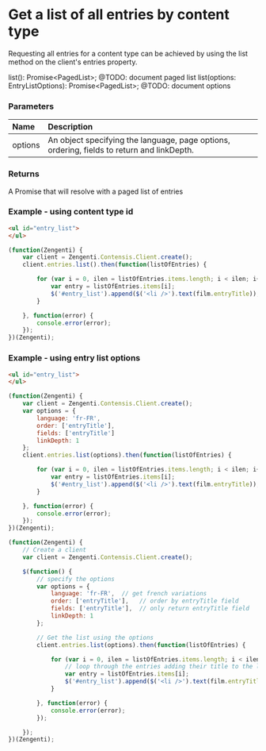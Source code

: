 # Get a list of all entries by content type
Requesting all entries for a content type can be achieved by using the list method on the client's entries property.

list(): Promise<PagedList<Entry>>; @TODO: document paged list
list(options: EntryListOptions): Promise<PagedList<Entry>>; @TODO: document options

### Parameters			
| Name | Description |
|:--|:--|
| options | An object specifying the language, page options, ordering, fields to return and linkDepth.|


### Returns
A Promise that will resolve with a paged list of entries

### Example - using content type id
```html
<ul id="entry_list">
</ul>
```

```js
(function(Zengenti) {
    var client = Zengenti.Contensis.Client.create();
    client.entries.list().then(function(listOfEntries) {    

        for (var i = 0, ilen = listOfEntries.items.length; i < ilen; i++) {
            var entry = listOfEntries.items[i];
            $('#entry_list').append($('<li />').text(film.entryTitle));
        }

    }, function(error) {
        console.error(error);
    });
})(Zengenti);
```

### Example - using entry list options

```html
<ul id="entry_list">
</ul>
```

```js
(function(Zengenti) {
    var client = Zengenti.Contensis.Client.create();
    var options = {
        language: 'fr-FR',
        order: ['entryTitle'],
        fields: ['entryTitle']
        linkDepth: 1
    };
    client.entries.list(options).then(function(listOfEntries) {    

        for (var i = 0, ilen = listOfEntries.items.length; i < ilen; i++) {
            var entry = listOfEntries.items[i];
            $('#entry_list').append($('<li />').text(film.entryTitle));
        }

    }, function(error) {
        console.error(error);
    });
})(Zengenti);

(function(Zengenti) {
    // Create a client
    var client = Zengenti.Contensis.Client.create();

    $(function() {
        // specify the options
        var options = {
            language: 'fr-FR',  // get french variations
            order: ['entryTitle'],   // order by entryTitle field
            fields: ['entryTitle'],  // only return entryTitle field
            linkDepth: 1
        };

        // Get the list using the options
        client.entries.list(options).then(function(listOfEntries) {    

            for (var i = 0, ilen = listOfEntries.items.length; i < ilen; i++) {
                // loop through the entries adding their title to the list
                var entry = listOfEntries.items[i];
                $('#entry_list').append($('<li />').text(film.entryTitle));
            }

        }, function(error) {
            console.error(error);
        });

    });
})(Zengenti);
```